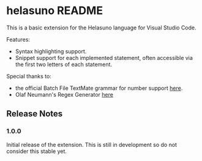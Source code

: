 # helasuno README

This is a basic extension for the Helasuno language for Visual Studio Code.

Features:
* Syntax highlighting support.
* Snippet support for each implemented statement, often accessible via the first two letters of each statement.


Special thanks to:
- the official Batch File TextMate grammar for number support [here](https://github.com/microsoft/vscode/blob/main/extensions/bat/syntaxes/batchfile.tmLanguage.json).
- Olaf Neumann's Regex Generator [here](https://regex-generator.olafneumann.org/)

## Release Notes

### 1.0.0

Initial release of the extension. This is still in development so do not consider this stable yet.
